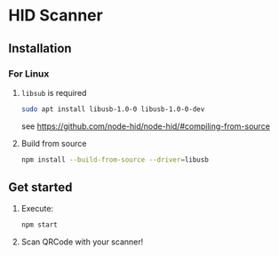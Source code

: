 # HID Scanner

## Installation
### For Linux
1. `libsub` is required

    ```sh
    sudo apt install libusb-1.0-0 libusb-1.0-0-dev
    ```

    see https://github.com/node-hid/node-hid/#compiling-from-source

2. Build from source

    ```sh
    npm install --build-from-source --driver=libusb
    ```

## Get started
1. Execute:

    ```sh
    npm start
    ```

2. Scan QRCode with your scanner!
